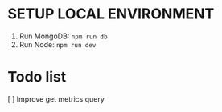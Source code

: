 # SETUP LOCAL ENVIRONMENT   
1. Run MongoDB: ```npm run db```
2. Run Node: ```npm run dev```

# Todo list
[ ] Improve get metrics query
